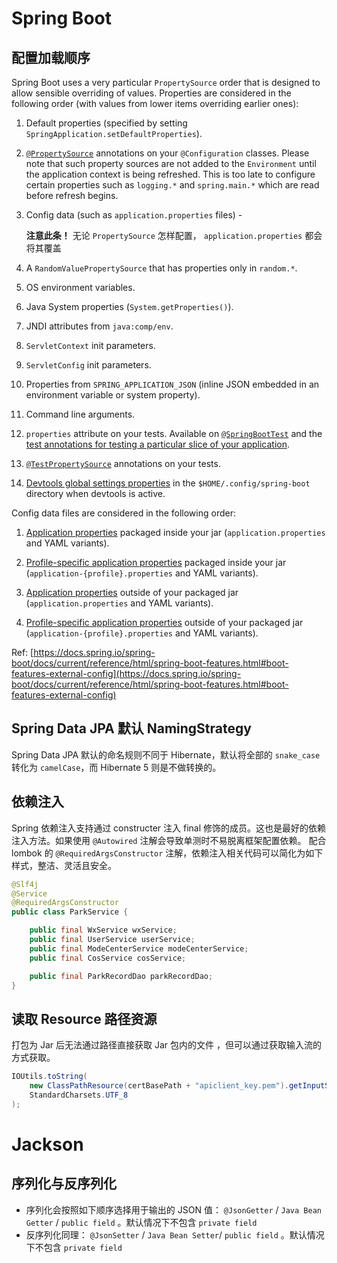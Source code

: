 # Spring Boot
## 配置加载顺序
Spring Boot uses a very particular `PropertySource` order that is designed to allow sensible overriding of values. Properties are considered in the following order (with values from lower items overriding earlier ones):

1. Default properties (specified by setting `SpringApplication.setDefaultProperties`).

1. [`@PropertySource`](https://docs.spring.io/spring/docs/5.3.4/javadoc-api/org/springframework/context/annotation/PropertySource.html) annotations on your `@Configuration` classes. Please note that such property sources are not added to the `Environment` until the application context is being refreshed. This is too late to configure certain properties such as `logging.*` and `spring.main.*` which are read before refresh begins.

1. Config data (such as `application.properties` files) - 
   
    **注意此条！** 无论 `PropertySource` 怎样配置， `application.properties` 都会将其覆盖

1. A `RandomValuePropertySource` that has properties only in `random.*`.

1. OS environment variables.

1. Java System properties (`System.getProperties()`).

1. JNDI attributes from `java:comp/env`.

1. `ServletContext` init parameters.

1. `ServletConfig` init parameters.

1. Properties from `SPRING_APPLICATION_JSON` (inline JSON embedded in an environment variable or system property).

1. Command line arguments.

1. `properties` attribute on your tests. Available on [`@SpringBootTest`](https://docs.spring.io/spring-boot/docs/2.4.3/api/org/springframework/boot/test/context/SpringBootTest.html) and the [test annotations for testing a particular slice of your application](https://docs.spring.io/spring-boot/docs/current/reference/html/spring-boot-features.html#boot-features-testing-spring-boot-applications-testing-autoconfigured-tests).

1. [`@TestPropertySource`](https://docs.spring.io/spring/docs/5.3.4/javadoc-api/org/springframework/test/context/TestPropertySource.html) annotations on your tests.

1. [Devtools global settings properties](https://docs.spring.io/spring-boot/docs/current/reference/html/using-spring-boot.html#using-boot-devtools-globalsettings) in the `$HOME/.config/spring-boot` directory when devtools is active.



Config data files are considered in the following order:

1. [Application properties](https://docs.spring.io/spring-boot/docs/current/reference/html/spring-boot-features.html#boot-features-external-config-files) packaged inside your jar (`application.properties` and YAML variants).

1. [Profile-specific application properties](https://docs.spring.io/spring-boot/docs/current/reference/html/spring-boot-features.html#boot-features-external-config-files-profile-specific) packaged inside your jar (`application-{profile}.properties` and YAML variants).

1. [Application properties](https://docs.spring.io/spring-boot/docs/current/reference/html/spring-boot-features.html#boot-features-external-config-files) outside of your packaged jar (`application.properties` and YAML variants).

1. [Profile-specific application properties](https://docs.spring.io/spring-boot/docs/current/reference/html/spring-boot-features.html#boot-features-external-config-files-profile-specific) outside of your packaged jar (`application-{profile}.properties` and YAML variants).



Ref: [https://docs.spring.io/spring-boot/docs/current/reference/html/spring-boot-features.html#boot-features-external-config](https://docs.spring.io/spring-boot/docs/current/reference/html/spring-boot-features.html#boot-features-external-config)

## Spring Data JPA 默认 NamingStrategy
Spring Data JPA 默认的命名规则不同于 Hibernate，默认将全部的 `snake_case` 转化为 `camelCase`，而 Hibernate 5 则是不做转换的。

## 依赖注入

Spring 依赖注入支持通过 constructer 注入 final 修饰的成员。这也是最好的依赖注入方法。如果使用 `@Autowired` 注解会导致单测时不易脱离框架配置依赖。
配合 lombok 的 `@RequiredArgsConstructor` 注解，依赖注入相关代码可以简化为如下样式，整洁、灵活且安全。

```java
@Slf4j  
@Service  
@RequiredArgsConstructor  
public class ParkService {  

    public final WxService wxService;  
    public final UserService userService;  
    public final ModeCenterService modeCenterService;  
    public final CosService cosService;

    public final ParkRecordDao parkRecordDao;  
}
```

## 读取 Resource 路径资源
打包为 Jar 后无法通过路径直接获取 Jar 包内的文件 ，但可以通过获取输入流的方式获取。

```java
IOUtils.toString(
    new ClassPathResource(certBasePath + "apiclient_key.pem").getInputStream(),
    StandardCharsets.UTF_8
);
```


# Jackson
## 序列化与反序列化

- 序列化会按照如下顺序选择用于输出的 JSON 值： `@JsonGetter` / `Java Bean Getter` / `public field` 。默认情况下不包含 `private field` 
- 反序列化同理： `@JsonSetter` / `Java Bean Setter`/ `public field` 。默认情况下不包含 `private field`
